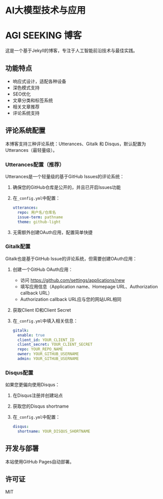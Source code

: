 # AI大模型技术与应用

# AGI SEEKING 博客

这是一个基于Jekyll的博客，专注于人工智能前沿技术与最佳实践。

## 功能特点

- 响应式设计，适配各种设备
- 深色模式支持
- SEO优化
- 文章分类和标签系统
- 相关文章推荐
- 评论系统支持

## 评论系统配置

本博客支持三种评论系统：Utterances、Gitalk 和 Disqus，默认配置为Utterances（最轻量级）。

### Utterances配置（推荐）

Utterances是一个轻量级的基于GitHub Issues的评论系统：

1. 确保您的GitHub仓库是公开的，并且已开启Issues功能

2. 在`_config.yml`中配置：
   ```yaml
   utterances:
     repo: 用户名/仓库名
     issue-term: pathname
     theme: github-light
   ```

3. 无需额外创建OAuth应用，配置简单快捷

### Gitalk配置

Gitalk也是基于GitHub Issue的评论系统，但需要创建OAuth应用：

1. 创建一个GitHub OAuth应用：
   - 访问 https://github.com/settings/applications/new
   - 填写应用信息（Application name、Homepage URL、Authorization callback URL）
   - Authorization callback URL应与您的网站URL相同

2. 获取Client ID和Client Secret

3. 在`_config.yml`中填入相关信息：
   ```yaml
   gitalk:
     enable: true
     client_id: YOUR_CLIENT_ID
     client_secret: YOUR_CLIENT_SECRET
     repo: YOUR_REPO_NAME
     owner: YOUR_GITHUB_USERNAME
     admin: YOUR_GITHUB_USERNAME
   ```

### Disqus配置

如果您更偏向使用Disqus：

1. 在Disqus注册并创建站点

2. 获取您的Disqus shortname

3. 在`_config.yml`中配置：
   ```yaml
   disqus:
     shortname: YOUR_DISQUS_SHORTNAME
   ```

## 开发与部署

本站使用GitHub Pages自动部署。

## 许可证

MIT
